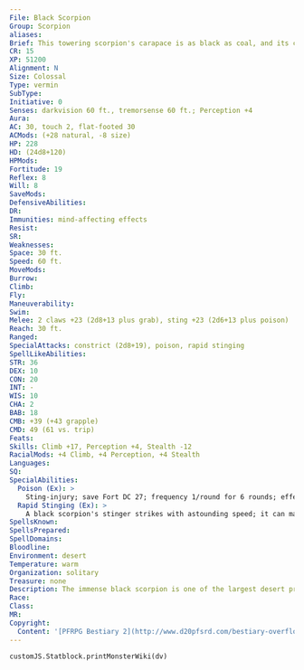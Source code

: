 ```yaml
---
File: Black Scorpion
Group: Scorpion
aliases: 
Brief: This towering scorpion's carapace is as black as coal, and its claws are each as long as a man's body.
CR: 15
XP: 51200
Alignment: N
Size: Colossal
Type: vermin
SubType: 
Initiative: 0
Senses: darkvision 60 ft., tremorsense 60 ft.; Perception +4
Aura: 
AC: 30, touch 2, flat-footed 30
ACMods: (+28 natural, -8 size)
HP: 228
HD: (24d8+120)
HPMods: 
Fortitude: 19
Reflex: 8
Will: 8
SaveMods: 
DefensiveAbilities: 
DR: 
Immunities: mind-affecting effects
Resist: 
SR: 
Weaknesses: 
Space: 30 ft.
Speed: 60 ft.
MoveMods: 
Burrow: 
Climb: 
Fly: 
Maneuverability: 
Swim: 
Melee: 2 claws +23 (2d8+13 plus grab), sting +23 (2d6+13 plus poison)
Reach: 30 ft.
Ranged: 
SpecialAttacks: constrict (2d8+19), poison, rapid stinging
SpellLikeAbilities: 
STR: 36
DEX: 10
CON: 20
INT: -
WIS: 10
CHA: 2
BAB: 18
CMB: +39 (+43 grapple)
CMD: 49 (61 vs. trip)
Feats: 
Skills: Climb +17, Perception +4, Stealth -12
RacialMods: +4 Climb, +4 Perception, +4 Stealth
Languages: 
SQ: 
SpecialAbilities:
  Poison (Ex): >
    Sting-injury; save Fort DC 27; frequency 1/round for 6 rounds; effect 1d4 Str, 1d4 Dex, and 1d4 Con; cure 3 saves.
  Rapid Stinging (Ex): >
    A black scorpion's stinger strikes with astounding speed; it can make one additional attack in a round with its sting as a swift action.
SpellsKnown: 
SpellsPrepared: 
SpellDomains: 
Bloodline: 
Environment: desert
Temperature: warm
Organization: solitary
Treasure: none
Description: The immense black scorpion is one of the largest desert predators. Capable of stinging with blinding speed, this creature is constantly on the hunt.
Race: 
Class: 
MR: 
Copyright:
  Content: '[PFRPG Bestiary 2](http://www.d20pfsrd.com/bestiary-overflow/black-scorpion)'
---
```

```dataviewjs
customJS.Statblock.printMonsterWiki(dv)
```
